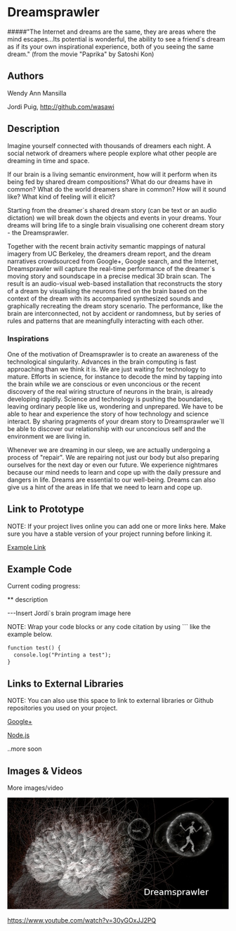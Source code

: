 # Dreamsprawler


#####"The Internet and dreams are the same, they are areas where the mind escapes...Its potential is wonderful, the ability to see a friend`s dream as if its your own inspirational experience, both of you seeing the same dream."
(from the movie "Paprika" by Satoshi Kon)


## Authors
Wendy Ann Mansilla 

Jordi Puig, http://github.com/wasawi


## Description

Imagine yourself connected with thousands of dreamers each night. A social network of dreamers where people explore what other people are dreaming in time and space. 

If our brain is a living semantic environment, how will it perform when its being fed by shared dream compositions? What do our dreams have in common? What do the world dreamers share in common? How will it sound like? What kind of feeling will it elicit?

Starting from the dreamer`s shared dream story (can be text or an audio dictation) we will break down the objects and events in your dreams. Your dreams will bring life to a single brain visualising one coherent dream story - the Dreamsprawler.

Together with the recent brain activity semantic mappings of natural imagery from UC Berkeley, the dreamers dream report, and the dream narratives crowdsourced from Google+, Google search, and the Internet, Dreamsprawler will capture the real-time performance of the dreamer`s moving story and soundscape in a precise medical 3D brain scan. The result is an audio-visual web-based installation that reconstructs the story of a dream by visualising the neurons fired on the brain based on the context of the dream with its accompanied synthesized sounds and graphically recreating the dream story scenario. The performance, like the brain are interconnected, not by accident or randomness, but by series of rules and patterns that are meaningfully interacting with each other.



### Inspirations

One of the motivation of Dreamsprawler is to create an awareness of the technological singularity. Advances in the brain computing is fast approaching than we think it is. We are just waiting for technology to mature. Efforts in science, for instance to decode the mind by tapping into the brain while we are conscious or even unconcious or the recent discovery of the real wiring structure of neurons in the brain, is already developing rapidly. Science and technology is pushing the boundaries, leaving ordinary people like us, wondering and unprepared. We have to be able to hear and experience the story of how technology and science interact. By sharing pragments of your dream story to Dreamsprawler we`ll be able to discover our relationship with our unconcious self and the environment we are living in. 

Whenever we are dreaming in our sleep, we are actually undergoing a process of "repair". We are repairing not just our body but also preparing ourselves for the next day or even our future. We experience nightmares because our mind needs to learn and cope up with the daily pressure and dangers in life. Dreams are essential to our well-being. Dreams can also give us a hint of the areas in life that we need to learn and cope up. 



## Link to Prototype
NOTE: If your project lives online you can add one or more links here. Make sure you have a stable version of your project running before linking it.

[Example Link](http://www.google.com "Example Link")

## Example Code

Current coding progress:

** description

---Insert Jordi`s brain program image here




NOTE: Wrap your code blocks or any code citation by using ``` like the example below.
```
function test() {
  console.log("Printing a test");
}
```
## Links to External Libraries
 NOTE: You can also use this space to link to external libraries or Github repositories you used on your project.

[Google+](https://plus.google.com/ "Google+")

[Node.js](http://nodejs.org/ "Node.js")

..more soon

## Images & Videos
More images/video

![Example Image](project_images/cover.jpg?raw=true "Example Image")

https://www.youtube.com/watch?v=30yGOxJJ2PQ
